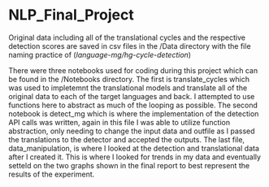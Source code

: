 # NLP_Final_Project

Original data including all of the translational cycles and the respective detection scores are saved in csv files in the /Data directory with the file naming practice of (*language*-*mg/hg*-*cycle*-*detection*)

There were three notebooks used for coding during this project which can be found in the /Notebooks directory. The first is translate_cycles which was used to impletemnt the translational models and translate all of the original data to each of the target languages and back. I attempted to use functions here to abstract as much of the looping as possible. The second notebook is detect_mg which is where the implementation of the detection API calls was written, again in this file I was able to utilize function abstraction, only needing to change the input data and outfile as I passed the translations to the detector and accepted the outputs. The last file, data_manipulation, is where I looked at the detection and translational data after I created it. This is where I looked for trends in my data and eventually setteld on the two graphs shown in the final report to best represent the results of the experiment.
